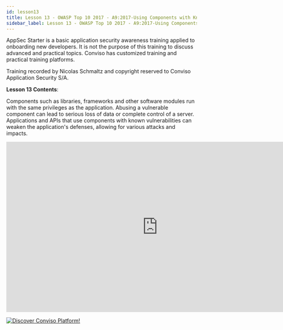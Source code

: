 ```yaml
---
id: lesson13
title: Lesson 13 - OWASP Top 10 2017 - A9:2017-Using Components with Known Vulnerabilities
sidebar_label: Lesson 13 - OWASP Top 10 2017 - A9:2017-Using Components with Known Vulnerabilities
---
```


AppSec Starter is a basic application security awareness training applied to onboarding new developers. It is not the purpose of this training to discuss advanced and practical topics. Conviso has customized training and practical training platforms.

Training recorded by Nicolas Schmaltz and copyright reserved to Conviso Application Security S/A.

**Lesson 13 Contents**:

Components such as libraries, frameworks and other software modules run with the same privileges as the application. Abusing a vulnerable component can lead to serious loss of data or complete control of a server. Applications and APIs that use components with known vulnerabilities can weaken the application's defenses, allowing for various attacks and impacts.

<div style={{textAlign: 'center'}}>

<iframe width="800" height="450" src="https://www.youtube.com/embed/_c6NCnQz37M" title="YouTube video player" frameborder="0" allow="accelerometer; autoplay; clipboard-write; encrypted-media; gyroscope; picture-in-picture" allowfullscreen></iframe>

</div>

[![Discover Conviso Platform!](https://no-cache.hubspot.com/cta/default/5613826/interactive-125788977029.png)](https://cta-service-cms2.hubspot.com/web-interactives/public/v1/track/redirect?encryptedPayload=AVxigLKtcWzoFbzpyImNNQsXC9S54LjJuklwM39zNd7hvSoR%2FVTX%2FXjNdqdcIIDaZwGiNwYii5hXwRR06puch8xINMyL3EXxTMuSG8Le9if9juV3u%2F%2BX%2FCKsCZN1tLpW39gGnNpiLedq%2BrrfmYxgh8G%2BTcRBEWaKasQ%3D&webInteractiveContentId=125788977029&portalId=5613826)